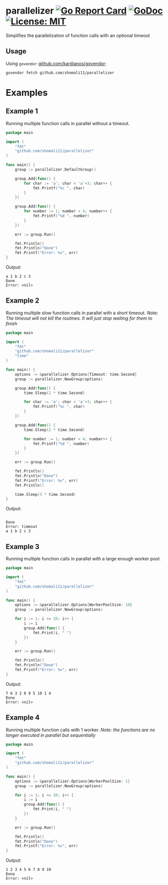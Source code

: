 # parallelizer [![Go Report Card](https://goreportcard.com/badge/github.com/shomali11/parallelizer)](https://goreportcard.com/report/github.com/shomali11/parallelizer) [![GoDoc](https://godoc.org/github.com/shomali11/parallelizer?status.svg)](https://godoc.org/github.com/shomali11/parallelizer) [![License: MIT](https://img.shields.io/badge/License-MIT-yellow.svg)](https://opensource.org/licenses/MIT)

Simplifies the parallelization of function calls with an optional timeout

## Usage

Using `govendor` [github.com/kardianos/govendor](https://github.com/kardianos/govendor):

```
govendor fetch github.com/shomali11/parallelizer
```

# Examples

## Example 1

Running multiple function calls in parallel without a timeout.

```go
package main

import (
	"fmt"
	"github.com/shomali11/parallelizer"
)

func main() {
	group := parallelizer.DefaultGroup()

	group.Add(func() {
		for char := 'a'; char < 'a'+3; char++ {
			fmt.Printf("%c ", char)
		}
	})

	group.Add(func() {
		for number := 1; number < 4; number++ {
			fmt.Printf("%d ", number)
		}
	})

	err := group.Run()

	fmt.Println()
	fmt.Println("Done")
	fmt.Printf("Error: %v", err)
}
```

Output:

```text
a 1 b 2 c 3 
Done
Error: <nil>
```

## Example 2

Running multiple slow function calls in parallel with a short timeout.
_Note: The timeout will not kill the routines. It will just stop waiting for them to finish_

```go
package main

import (
	"fmt"
	"github.com/shomali11/parallelizer"
	"time"
)

func main() {
	options := &parallelizer.Options{Timeout: time.Second}
	group := parallelizer.NewGroup(options)

	group.Add(func() {
		time.Sleep(2 * time.Second)

		for char := 'a'; char < 'a'+3; char++ {
			fmt.Printf("%c ", char)
		}
	})

	group.Add(func() {
		time.Sleep(2 * time.Second)

		for number := 1; number < 4; number++ {
			fmt.Printf("%d ", number)
		}
	})

	err := group.Run()

	fmt.Println()
	fmt.Println("Done")
	fmt.Printf("Error: %v", err)
	fmt.Println()

	time.Sleep(3 * time.Second)
}
```

Output:

```text

Done
Error: timeout
a 1 b 2 c 3
```

## Example 3

Running multiple function calls in parallel with a large enough worker pool.

```go
package main

import (
	"fmt"
	"github.com/shomali11/parallelizer"
)

func main() {
	options := &parallelizer.Options{WorkerPoolSize: 10}
	group := parallelizer.NewGroup(options)

	for i := 1; i <= 10; i++ {
		i := i
		group.Add(func() {
			fmt.Print(i, " ")
		})
	}

	err := group.Run()

	fmt.Println()
	fmt.Println("Done")
	fmt.Printf("Error: %v", err)
}
```

Output:

```text
7 6 3 2 8 9 5 10 1 4  
Done
Error: <nil>
```

## Example 4

Running multiple function calls with 1 worker. _Note: the functions are no longer executed in parallel but sequentially_

```go
package main

import (
	"fmt"
	"github.com/shomali11/parallelizer"
)

func main() {
	options := &parallelizer.Options{WorkerPoolSize: 1}
	group := parallelizer.NewGroup(options)

	for i := 1; i <= 10; i++ {
		i := i
		group.Add(func() {
			fmt.Print(i, " ")
		})
	}

	err := group.Run()

	fmt.Println()
	fmt.Println("Done")
	fmt.Printf("Error: %v", err)
}
```

Output:

```text
1 2 3 4 5 6 7 8 9 10 
Done
Error: <nil>
```